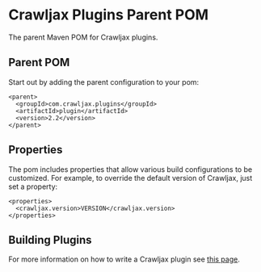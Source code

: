 Crawljax Plugins Parent POM
===========================

The parent Maven POM for Crawljax plugins. 

Parent POM
----------
Start out by adding the parent configuration to your pom:

    <parent>
      <groupId>com.crawljax.plugins</groupId>
      <artifactId>plugin</artifactId>
      <version>2.2</version>
    </parent>


Properties
----------

The pom includes properties that allow various build configurations to be customized. 
For example, to override the default version of Crawljax, just set a property:

    <properties>
      <crawljax.version>VERSION</crawljax.version>
    </properties>


Building Plugins
----------------

For more information on how to write a Crawljax plugin see [this page](https://github.com/crawljax/crawljax/wiki/Writing-a-plugin).
